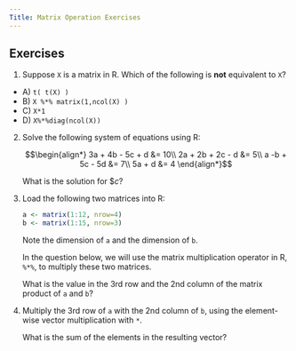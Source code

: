 ```yaml
---
Title: Matrix Operation Exercises
---
```



## Exercises

1. Suppose `X` is a matrix in R. Which of the following is **not** equivalent to `X`?
  - A) `t( t(X) )  `
  - B) `X %*% matrix(1,ncol(X) ) `
  - C) `X*1`
  - D) `X%*%diag(ncol(X))`
  


2. Solve the following system of equations using R:

    
    $$\begin{align*}
3a + 4b - 5c + d &= 10\\
2a + 2b + 2c - d &= 5\\
a -b + 5c - 5d &= 7\\
5a + d &= 4
\end{align*}$$
    
    What is the solution for $$c$?


3. Load the following two matrices into R:

    
    ```r
    a <- matrix(1:12, nrow=4)
    b <- matrix(1:15, nrow=3)
    ```

    Note the dimension of `a` and the dimension of `b`.

    In the question below, we will use the matrix multiplication operator in R, `%*%`, to multiply these two matrices.
    
    What is the value in the 3rd row and the 2nd column of the matrix product of `a` and `b`?



4. Multiply the 3rd row of `a` with the 2nd column of `b`, using the element-wise vector multiplication with `*`.

    What is the sum of the elements in the resulting vector?

